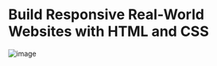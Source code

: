 # Build Responsive Real-World Websites with HTML and CSS
![image](https://user-images.githubusercontent.com/89419013/176992650-41696358-749b-4adb-9728-397b98f748a3.png)

